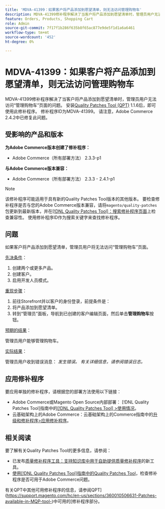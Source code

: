 ```yaml
---
title: 'MDVA-41399：如果客户将产品添加到愿望清单，则无法访问管理购物车'
description: MDVA-41399修补程序解决了当客户将产品添加到愿望清单时，管理员用户无法访问“管理购物车”页面的问题。 安装[Quality Patches Tool (QPT)](https://experienceleague.adobe.com/en/docs/commerce-knowledge-base/kb/announcements/commerce-announcements/magento-quality-patches-released-new-tool-to-self-serve-quality-patches) 1.1.6后，即可使用此修补程序。 修补程序ID为MDVA-41399。 请注意，Adobe Commerce 2.4.2中已修复此问题。
feature: Orders, Products, Shopping Cart
role: Admin
source-git-commit: 7f17f1b286f635b8f65ac877e9de5f1d1a6a6461
workflow-type: tm+mt
source-wordcount: '452'
ht-degree: 0%

---
```


# MDVA-41399：如果客户将产品添加到愿望清单，则无法访问管理购物车

MDVA-41399修补程序解决了当客户将产品添加到愿望清单时，管理员用户无法访问“管理购物车”页面的问题。 安装[Quality Patches Tool (QPT)](https://experienceleague.adobe.com/en/docs/commerce-knowledge-base/kb/announcements/commerce-announcements/magento-quality-patches-released-new-tool-to-self-serve-quality-patches) 1.1.6后，即可使用此修补程序。 修补程序ID为MDVA-41399。 请注意，Adobe Commerce 2.4.2中已修复此问题。

## 受影响的产品和版本

**为Adobe Commerce版本创建了修补程序：**

* Adobe Commerce（所有部署方法） 2.3.3-p1

**与Adobe Commerce版本兼容：**

* Adobe Commerce（所有部署方法） 2.3.3 - 2.4.1-p1

>[!NOTE]
>
>该修补程序可能适用于具有新的Quality Patches Tool版本的其他版本。 要检查修补程序是否与您的Adobe Commerce版本兼容，请将`magento/quality-patches`包更新到最新版本，并在[[!DNL Quality Patches Tool]：搜索修补程序页面](https://experienceleague.adobe.com/en/docs/commerce-knowledge-base/kb/announcements/commerce-announcements/magento-quality-patches-released-new-tool-to-self-serve-quality-patches)上检查兼容性。 使用修补程序ID作为搜索关键字来查找修补程序。

## 问题

如果客户将产品添加到愿望清单，管理员用户将无法访问“管理购物车”页面。

<u>先决条件</u>：

1. 创建两个或更多产品。
1. 创建客户。
1. 启用开发人员模式。

<u>重现步骤</u>：

1. 前往Storefront并以客户的身份登录，前提条件是：
1. 将产品添加到愿望清单。
1. 转到“管理员”面板，导航到已创建的客户编辑页面，然后单击&#x200B;**管理购物车**&#x200B;按钮。

<u>预期的结果</u>：

管理员用户能够管理购物车。

<u>实际结果</u>：

管理员用户收到错误消息： *发生错误。 有关详细信息，请参阅错误日志。*

## 应用修补程序

要应用单独的修补程序，请根据您的部署方法使用以下链接：

* Adobe Commerce或Magento Open Source内部部署： [!DNL Quality Patches Tool]指南中的[[!DNL Quality Patches Tool] >使用情况](/help/tools/quality-patches-tool/usage.md)。
* 云基础架构上的Adobe Commerce：云基础架构上的Commerce指南中的[升级和修补程序>应用修补程序](https://experienceleague.adobe.com/docs/commerce-cloud-service/user-guide/develop/upgrade/apply-patches.html)。

## 相关阅读

要了解有关Quality Patches Tool的更多信息，请参阅：

* 已发布[质量修补程序工具：支持知识库中用于自助提供质量修补程序](https://experienceleague.adobe.com/en/docs/commerce-knowledge-base/kb/announcements/commerce-announcements/magento-quality-patches-released-new-tool-to-self-serve-quality-patches)的新工具。
* [使用[!DNL Quality Patches Tool]指南中的Quality Patches Tool](/help/tools/quality-patches-tool/patches-available-in-qpt/check-patch-for-magento-issue-with-magento-quality-patches.md)，检查修补程序是否可用于Adobe Commerce问题。

有关QPT中其他可用修补程序的信息，请参阅QPT](https://support.magento.com/hc/en-us/sections/360010506631-Patches-available-in-MQP-tool-)中可用的[修补程序部分。
